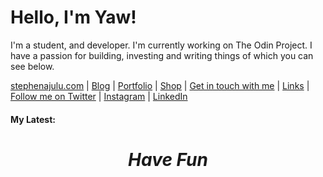   <!-- Hello there! Feel free to make this your own but kindly don't use my data. Attributions are welcomed & appreciated --> 

# Hello, I'm Yaw!

I'm a student, and developer. I'm currently working on The Odin Project. I have a passion for building, investing and writing things of which you can see below.

[stephenajulu.com](https://stephenajulu.com) | [Blog](https://stephenajulu.com/blog) | [Portfolio](https://stephenajulu.com/portfolio) | [Shop](https://stephenajulu.com/store) | [Get in touch with me](https://stephenajulu.com/contact) | [Links](https://stephenajulu.com/links) | [Follow me on Twitter](https://twitter.com/stephenajulu) | [Instagram](https://instagram.com/stephenajulu) | [LinkedIn](https://linkedin.com/in/stephenajulu)

#### My Latest:

<h1 align='center'><i>Have Fun</i></h1>
